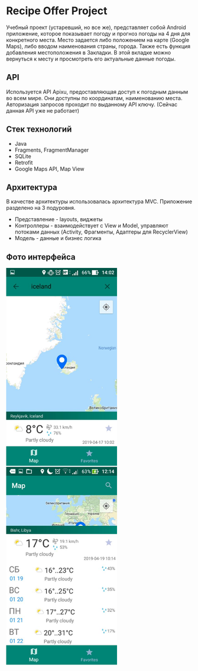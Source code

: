 # Recipe Offer Project
Учебный проект (устаревший, но все же), представляет собой Android приложение, которое показывает погоду и прогноз погоды на 4 дня для конкретного места. Место задается либо положением на карте (Google Maps), либо вводом наименования страны, города. Также есть функция добавления местоположения в Закладки. В этой вкладке можно вернуться к месту и просмотреть его актуальные данные погоды. 

## API
Используется API Apixu, предоставляющая доступ к погодным данным во всем мире. Они доступны по координатам, наименованию места. Авторизация запросов проходит по выданному API ключу. (Сейчас данная API уже не работает)


## Стек технологий
* Java
* Fragments, FragmentManager
* SQLite
* Retrofit
* Google Maps API, Map View

## Архитектура
В качестве архитектуры использовалась архитектура MVC. Приложение разделено на 3 подуровня.
* Представление - layouts, виджеты
* Контроллеры - взаимодействует с View и Model, управляют потоками данных (Activity, Фрагменты, Адаптеры для RecyclerView)
* Модель - данные и бизнес логика

## Фото интерфейса
<p float="left">
  <img src="photo_2019-04-17_13-02-28.jpg" alt="screen1" width="300"/>
  <img src="photo_2019-04-19_11-14-54.jpg" alt="screen2" width="300"/>
</p>

